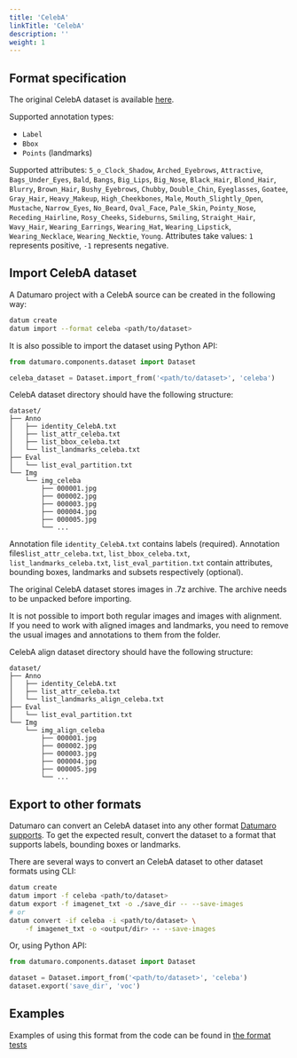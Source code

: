 ```yaml
---
title: 'CelebA'
linkTitle: 'CelebA'
description: ''
weight: 1
---
```


## Format specification

The original CelebA dataset is available
[here](https://mmlab.ie.cuhk.edu.hk/projects/CelebA.html).

Supported annotation types:
- `Label`
- `Bbox`
- `Points` (landmarks)

Supported attributes: `5_o_Clock_Shadow`, `Arched_Eyebrows`, `Attractive`,
`Bags_Under_Eyes`, `Bald`, `Bangs`, `Big_Lips`, `Big_Nose`, `Black_Hair`,
`Blond_Hair`, `Blurry`, `Brown_Hair`, `Bushy_Eyebrows`, `Chubby`, `Double_Chin`,
`Eyeglasses`, `Goatee`, `Gray_Hair`, `Heavy_Makeup`, `High_Cheekbones`,
`Male`, `Mouth_Slightly_Open`, `Mustache`, `Narrow_Eyes`, `No_Beard`, `Oval_Face`,
`Pale_Skin`, `Pointy_Nose`, `Receding_Hairline`, `Rosy_Cheeks`, `Sideburns`, `Smiling`,
`Straight_Hair`, `Wavy_Hair`, `Wearing_Earrings`, `Wearing_Hat`, `Wearing_Lipstick`,
`Wearing_Necklace`, `Wearing_Necktie`, `Young`.
Attributes take values: `1` represents positive, `-1` represents negative.

## Import CelebA dataset

A Datumaro project with a CelebA source can be created in the following way:

```bash
datum create
datum import --format celeba <path/to/dataset>
```

It is also possible to import the dataset using Python API:

```python
from datumaro.components.dataset import Dataset

celeba_dataset = Dataset.import_from('<path/to/dataset>', 'celeba')
```

CelebA dataset directory should have the following structure:

<!--lint disable fenced-code-flag-->
```
dataset/
├── Anno
│   ├── identity_CelebA.txt
│   ├── list_attr_celeba.txt
│   ├── list_bbox_celeba.txt
│   └── list_landmarks_celeba.txt
├── Eval
│   └── list_eval_partition.txt
└── Img
    └── img_celeba
        ├── 000001.jpg
        ├── 000002.jpg
        ├── 000003.jpg
        ├── 000004.jpg
        ├── 000005.jpg
        └── ...
```

Annotation file `identity_CelebA.txt` contains labels (required).
Annotation files`list_attr_celeba.txt`, `list_bbox_celeba.txt`,
`list_landmarks_celeba.txt`, `list_eval_partition.txt` contain
attributes, bounding boxes, landmarks and subsets respectively
(optional).

The original CelebA dataset stores images in .7z archive. The archive
needs to be unpacked before importing.

It is not possible to import both regular images and images with alignment.
If you need to work with aligned images and landmarks, you need to remove
the usual images and annotations to them from the folder.

CelebA align dataset directory should have the following structure:

<!--lint disable fenced-code-flag-->
```
dataset/
├── Anno
│   ├── identity_CelebA.txt
│   ├── list_attr_celeba.txt
│   └── list_landmarks_align_celeba.txt
├── Eval
│   └── list_eval_partition.txt
└── Img
    └── img_align_celeba
        ├── 000001.jpg
        ├── 000002.jpg
        ├── 000003.jpg
        ├── 000004.jpg
        ├── 000005.jpg
        └── ...
```

## Export to other formats

Datumaro can convert an CelebA dataset into any other format [Datumaro supports](/docs/user-manual/supported_formats/).
To get the expected result, convert the dataset to a format
that supports labels, bounding boxes or landmarks.

There are several ways to convert an CelebA dataset to other dataset
formats using CLI:

```bash
datum create
datum import -f celeba <path/to/dataset>
datum export -f imagenet_txt -o ./save_dir -- --save-images
# or
datum convert -if celeba -i <path/to/dataset> \
    -f imagenet_txt -o <output/dir> -- --save-images
```

Or, using Python API:

```python
from datumaro.components.dataset import Dataset

dataset = Dataset.import_from('<path/to/dataset>', 'celeba')
dataset.export('save_dir', 'voc')
```

## Examples

Examples of using this format from the code can be found in
[the format tests](https://github.com/openvinotoolkit/datumaro/blob/develop/tests/test_celeba_format.py)
